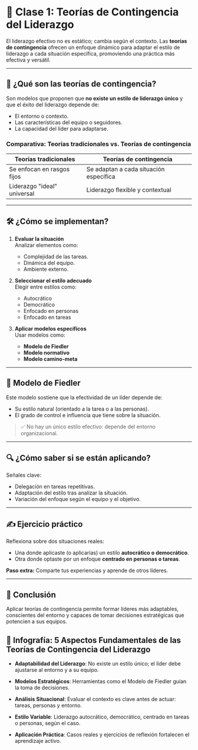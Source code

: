 # 🧠 Clase 1: Teorías de Contingencia del Liderazgo

El liderazgo efectivo no es estático; cambia según el contexto. Las **teorías de contingencia** ofrecen un enfoque dinámico para adaptar el estilo de liderazgo a cada situación específica, promoviendo una práctica más efectiva y versátil.

---

## 🔄 ¿Qué son las teorías de contingencia?

Son modelos que proponen que **no existe un estilo de liderazgo único** y que el éxito del liderazgo depende de:

- El entorno o contexto.
- Las características del equipo o seguidores.
- La capacidad del líder para adaptarse.

### Comparativa: Teorías tradicionales vs. Teorías de contingencia

| Teorías tradicionales        | Teorías de contingencia                 |
|-----------------------------|-----------------------------------------|
| Se enfocan en rasgos fijos  | Se adaptan a cada situación específica |
| Liderazgo "ideal" universal | Liderazgo flexible y contextual        |

---

## 🛠️ ¿Cómo se implementan?

1. **Evaluar la situación**  
   Analizar elementos como:
   - Complejidad de las tareas.
   - Dinámica del equipo.
   - Ambiente externo.

2. **Seleccionar el estilo adecuado**  
   Elegir entre estilos como:
   - Autocrático
   - Democrático
   - Enfocado en personas
   - Enfocado en tareas

3. **Aplicar modelos específicos**  
   Usar modelos como:
   - **Modelo de Fiedler**
   - **Modelo normativo**
   - **Modelo camino-meta**

---

## 🧩 Modelo de Fiedler

Este modelo sostiene que la efectividad de un líder depende de:

- Su estilo natural (orientado a la tarea o a las personas).
- El grado de control e influencia que tiene sobre la situación.

> ✅ No hay un único estilo efectivo: depende del entorno organizacional.

---

## 🔍 ¿Cómo saber si se están aplicando?

Señales clave:

- Delegación en tareas repetitivas.
- Adaptación del estilo tras analizar la situación.
- Variación del enfoque según el equipo y el objetivo.

---

## ✍️ Ejercicio práctico

Reflexiona sobre dos situaciones reales:

- Una donde aplicaste (o aplicarías) un estilo **autocrático o democrático**.
- Otra donde optaste por un enfoque **centrado en personas o tareas**.

**Paso extra:** Comparte tus experiencias y aprende de otros líderes.

---

## 📌 Conclusión

Aplicar teorías de contingencia permite formar líderes más adaptables, conscientes del entorno y capaces de tomar decisiones estratégicas que potencien a sus equipos.

## 🧾 Infografía: 5 Aspectos Fundamentales de las Teorías de Contingencia del Liderazgo
- **Adaptabilidad del Liderazgo**: No existe un estilo único; el líder debe ajustarse al entorno y a su equipo.

- **Modelos Estratégicos**: Herramientas como el Modelo de Fiedler guían la toma de decisiones.

- **Análisis Situacional**: Evaluar el contexto es clave antes de actuar: tareas, personas y entorno.

- **Estilo Variable**: Liderazgo autocrático, democrático, centrado en tareas o personas, según el caso.

- **Aplicación Práctica**: Casos reales y ejercicios de reflexión fortalecen el aprendizaje activo.